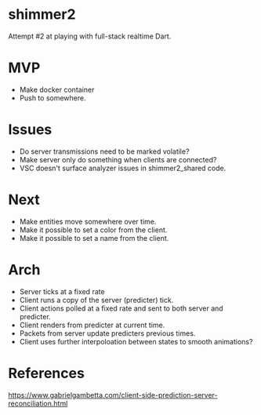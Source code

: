 # shimmer2
 Attempt #2 at playing with full-stack realtime Dart.


# MVP
- Make docker container
- Push to somewhere.

# Issues
- Do server transmissions need to be marked volatile?
- Make server only do something when clients are connected?
- VSC doesn't surface analyzer issues in shimmer2_shared code.


# Next
- Make entities move somewhere over time.
- Make it possible to set a color from the client.
- Make it possible to set a name from the client.


# Arch
- Server ticks at a fixed rate
- Client runs a copy of the server (predicter) tick.
- Client actions polled at a fixed rate and sent to both server and predicter.
- Client renders from predicter at current time.
- Packets from server update predicters previous times.
- Client uses further interpoloation between states to smooth animations?

# References
https://www.gabrielgambetta.com/client-side-prediction-server-reconciliation.html